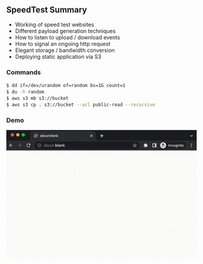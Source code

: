 ## SpeedTest Summary
- Working of speed test websites
- Different payload generation techniques
- How to listen to upload / download events
- How to signal an ongoing http request
- Elegant storage / bandwidth conversion
- Deploying static application via S3

### Commands
```bash
$ dd if=/dev/urandom of=random bs=1G count=1
$ du -h random
$ aws s3 mb s3://bucket
$ aws s3 cp . s3://bucket --acl public-read --recursive
```

### Demo
![](readme.gif)